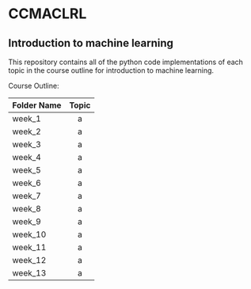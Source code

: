 # **CCMACLRL**
## Introduction to machine learning

This repository contains all of the python code implementations of each topic in the course outline for introduction to machine learning.

Course Outline:


| Folder Name | Topic |
| :---         |     :---:      |       
| week_1   |a |
| week_2   | a|
| week_3   | a|
| week_4   | a|
| week_5   | a|
| week_6   | a|
| week_7   | a|
| week_8  | a|
| week_9  | a|
| week_10  | a|
| week_11  | a|
| week_12  | a|
| week_13  | a|
